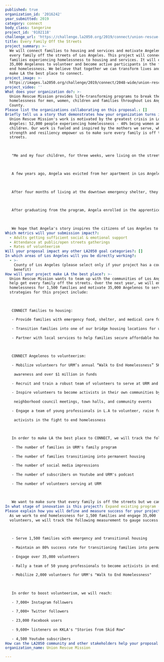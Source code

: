 ```yaml
---
published: true
organization_id: '2016242'
year_submitted: 2019
category: connect
body_class: tangerine
project_id: '9102118'
challenge_url: 'https://challenge.la2050.org/2019/connect/union-rescue-mission/'
title: Every Family Off the Streets
project_summary: >-
  We will connect families to housing and services and motivate Angelenos to get
  every family off the streets of Los Angeles. This project will connect 1,500
  families experiencing homelessness to housing and services. It will empower
  35,000 Angelenos to volunteer and become active participants in the fight to
  end homelessness. We believe that together we can transform lives and help
  make LA the best place to connect.
project_image: >-
  https://images.la2050.org/challenge/2019/connect/2048-wide/union-rescue-mission.jpg
project_video: ''
What does your organization do?: >-
  Union Rescue Mission provides life-transforming programs to break the cycle of
  homelessness for men, women, children and families throughout Los Angeles
  County.
Please list the organizations collaborating on this proposal.: []
Briefly tell us a story that demonstrates how your organization turns inspiration into impact.: >-
  Union Rescue Mission's work is motivated by the greatest crisis in Los
  Angeles: 52,000 people experiencing homelessness - 40% being women and
  children. Our work is fueled and inspired by the mothers we serve, whose
  strength and resiliency empower us to make sure every family is off the
  streets.
   
   
   
   "Me and my four children, for three weeks, were living on the streets of Los Angeles with no resources, with nowhere to go. That was the most challenging period of my life."
   
   
   
   A few years ago, Angela was evicted from her apartment in Los Angeles due to mismanagement. For three weeks she and her four children stayed in motels, slept on buses, trains and anywhere they could find to simply stay out of the cold. "That was the biggest challenge of my life. For a mom not to be able to provide a roof over her kids' head. But I had to keep striving, and I had to be strong." One night, while sleeping at Union Station, a group of police officers offered to help. They brought her to Union Rescue Mission. 
   
   
   
   After four months of living at the downtown emergency shelter, they were transferred to Hope Gardens Family Center, "a land of hope," recalls Angela, "I found serenity here, I found my healing." Through the recovery program, Angela was able to heal from past traumas of domestic violence, financial crisis, and broken relationships. Her kids returned to school and have the chance to live in a healthy, nurturing environment that every child deserves. "When I look at my kids now, I see happiness, I see contentment," Angela says. 
   
   
   
   After graduating from the program, Angela enrolled in the apprenticeship program at Hope Gardens and has a desire to help women and children recover from domestic violence. She is currently training for full-time employment and continues to live at Hope Gardens with her children.
   
   
   
   We hope that Angela's story inspires the citizens of Los Angeles to advocate for and support the most vulnerable women and children in our city.
Which metrics will your submission impact?:
  - Adults getting sufficient social & emotional support
  - Attendance at public/open streets gatherings
  - Rates of volunteerism
Will your proposal impact any other LA2050 goal categories?: []
In which areas of Los Angeles will you be directly working?:
  - >-
    County of Los Angeles (please select only if your project has a countywide
    benefit)
How will your project make LA the best place?: >-
  Union Rescue Mission wants to team up with the communities of Los Angeles to
  help get every family off the streets. Over the next year, we will end
  homelessness for 1,500 families and motivate 35,000 Angelenos to service. Our
  strategies for this project include:
   
   
   
   CONNECT families to housing:
   
   - Provide families with emergency food, shelter, and medical care for up to 90 days
   
   - Transition families into one of our bridge housing locations for up to 2 years
   
   - Partner with local services to help families secure affordable housing
   
   
   
   CONNECT Angelenos to volunteerism:
   
   - Mobilize volunteers for URM’s annual “Walk to End Homelessness” 5K to raise 
   
    awareness and over $1 million in funds
   
   - Recruit and train a robust team of volunteers to serve at URM and throughout the city
   
   - Inspire volunteers to become activists in their own communities by participating in
   
    neighborhood council meetings, town halls, and community events
   
   - Engage a team of young professionals in L.A to volunteer, raise funds and become digital
   
    activists in the fight to end homelessness
   
   
   
   In order to make LA the best place to CONNECT, we will track the following measurements to gauge our success:
   
   - The number of families in URM's family program
   
   - The number of families transitioning into permanent housing
   
   - The number of social media impressions
   
   - The number of subscribers on Youtube and URM's podcast
   
   - The number of volunteers serving at URM
   
   
   
   We want to make sure that every family is off the streets but we can't do this alone. We NEED the communities of Los Angeles to help us end family homelessness in our city. URM's priority is connecting caring citizens and local communities with opportunities for service. It gives all of us the chance to work together to transform Los Angeles into a place where everyone deserves to thrive.
In what stage of innovation is this project?: Expand existing program (expanding and continuing ongoing successful projects)
Please explain how you will define and measure success for your project.: >-
  As we work to end homelessness for 1,500 families and engage 35,000
  volunteers, we will track the following measurement to gauge success:
   
   
   
   - Serve 1,500 families with emergency and transitional housing
   
   - Maintain an 80% success rate for transitioning families into permanent housing
   
   - Engage over 35,000 volunteers
   
   - Rally a team of 50 young professionals to become activists in ending homelessness
   
   - Mobilize 2,000 volunteers for URM's "Walk to End Homelessness"
   
   
   
   In order to boost volunteerism, we will reach:
   
   - 7,000+ Instagram followers
   
   - 7,000+ Twitter followers
   
   - 23,000 Facebook users
   
   - 9,600+ listeners on KKLA's "Stories from Skid Row"
   
   - 4,500 Youtube subscribers
How can the LA2050 community and other stakeholders help your proposal succeed?: []
organization_name: Union Rescue Mission

---
```

